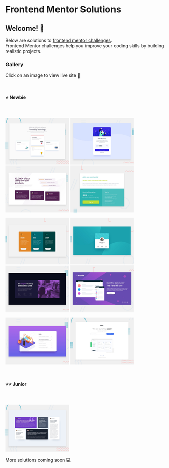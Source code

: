# Frontend Mentor Solutions 

## Welcome! 👋

Below are solutions to [frontend mentor challenges](https://www.frontendmentor.io/challenges). <br/>
Frontend Mentor challenges help you improve your coding skills by building realistic projects.

### Gallery

Click on an image to view live site 🚀

<br>

#### :star: Newbie 
<br>

[<img src="./four-card-feature-section/design/desktop-preview.jpg" alt="screenshot" width="200"/>](https://dewslyse.github.io/FEM_Solutions/four-card-feature-section/) [<img src="./order-summary-component/design/desktop-preview.jpg" alt="screenshot" width="200"/>](https://dewslyse.github.io/FEM_Solutions/order-summary-component/) [<img src="./social-proof-section/design/desktop-preview.jpg" alt="screenshot" width="200"/>](https://dewslyse.github.io/FEM_Solutions/social-proof-section/) [<img src="./single-price-grid-component/design/desktop-preview.jpg" alt="screenshot" width="200"/>](https://dewslyse.github.io/FEM_Solutions/single-price-grid-component/)

[<img src="./3-column-preview-card/design/desktop-preview.jpg" width="200"/>](https://dewslyse.github.io/FEM_Solutions/3-column-preview-card/) [<img src="./profile-card-component/design/desktop-preview.jpg" width="200"/>](https://dewslyse.github.io/FEM_Solutions/profile-card-component/) [<img src="./stats-preview-card/design/desktop-preview.jpg" alt="screenshot" width="200"/>](https://dewslyse.github.io/FEM_Solutions/stats-preview-card/) [<img src="./huddle-landing-page/design/desktop-preview.jpg" alt="screenshot" width="200"/>](https://dewslyse.github.io/FEM_Solutions/huddle-landing-page/)

[<img src="./faq-accordion-card/design/desktop-preview.jpg" width="200"/>](https://dewslyse.github.io/FEM_Solutions/faq-accordion-card/) [<img src="./ping-coming-soon-page/design/desktop-preview.jpg" width="200"/>](https://dewslyse.github.io/FEM_Solutions/ping-coming-soon-page/)
<!-- [<img src="./stats-preview-card/design/desktop-preview.jpg" alt="screenshot" width="200"/>](https://dewslyse.github.io/FEM_Solutions/stats-preview-card/) [<img src="./huddle-landing-page/design/desktop-preview.jpg" alt="screenshot" width="200"/>](https://dewslyse.github.io/FEM_Solutions/huddle-landing-page/) -->

<br>

#### :star::star: Junior 
<br>

[<img src="./testimonials-grid-section/design/desktop-preview.jpg" width="200"/>](https://dewslyse.github.io/FEM_Solutions/testimonials-grid-section/) 
<!--
[<img src="./profile-card-component/design/desktop-preview.jpg" width="200"/>](https://dewslyse.github.io/FEM_Solutions/profile-card-component/) [<img src="./stats-preview-card/design/desktop-preview.jpg" alt="screenshot" width="200"/>](https://dewslyse.github.io/FEM_Solutions/stats-preview-card/)

#### :star::star::star: Intermediate 

[<img src="./3-column-preview-card/design/desktop-preview.jpg" width="200"/>](https://dewslyse.github.io/FEM_Solutions/3-column-preview-card/) [<img src="./profile-card-component/design/desktop-preview.jpg" width="200"/>](https://dewslyse.github.io/FEM_Solutions/profile-card-component/) [<img src="./stats-preview-card/design/desktop-preview.jpg" alt="screenshot" width="200"/>](https://dewslyse.github.io/FEM_Solutions/stats-preview-card/)

#### :star::star::star::star: Advanced 

[<img src="./3-column-preview-card/design/desktop-preview.jpg" width="200"/>](https://dewslyse.github.io/FEM_Solutions/3-column-preview-card/) [<img src="./profile-card-component/design/desktop-preview.jpg" width="200"/>](https://dewslyse.github.io/FEM_Solutions/profile-card-component/) [<img src="./stats-preview-card/design/desktop-preview.jpg" alt="screenshot" width="200"/>](https://dewslyse.github.io/FEM_Solutions/stats-preview-card/)

#### :star::star::star::star::star: Guru 

[<img src="./3-column-preview-card/design/desktop-preview.jpg" width="200"/>](https://dewslyse.github.io/FEM_Solutions/3-column-preview-card/) [<img src="./profile-card-component/design/desktop-preview.jpg" width="200"/>](https://dewslyse.github.io/FEM_Solutions/profile-card-component/) [<img src="./stats-preview-card/design/desktop-preview.jpg" alt="screenshot" width="200"/>](https://dewslyse.github.io/FEM_Solutions/stats-preview-card/)

-->

More solutions coming soon :computer:
